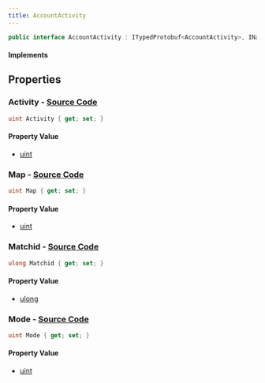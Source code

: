 ```yaml
---
title: AccountActivity
---
```


```csharp
public interface AccountActivity : ITypedProtobuf<AccountActivity>, INativeHandle
```

#### Implements

## Properties

### **Activity** - [Source Code](https://github.com/swiftly-solution/swiftlys2/blob/main/managed/src/SwiftlyS2.Generated/Protobufs/Interfaces/AccountActivity.cs#L13)

```csharp
uint Activity { get; set; }
```

#### Property Value

- [uint](https://learn.microsoft.com/dotnet/api/system.uint32)

### **Map** - [Source Code](https://github.com/swiftly-solution/swiftlys2/blob/main/managed/src/SwiftlyS2.Generated/Protobufs/Interfaces/AccountActivity.cs#L19)

```csharp
uint Map { get; set; }
```

#### Property Value

- [uint](https://learn.microsoft.com/dotnet/api/system.uint32)

### **Matchid** - [Source Code](https://github.com/swiftly-solution/swiftlys2/blob/main/managed/src/SwiftlyS2.Generated/Protobufs/Interfaces/AccountActivity.cs#L22)

```csharp
ulong Matchid { get; set; }
```

#### Property Value

- [ulong](https://learn.microsoft.com/dotnet/api/system.uint64)

### **Mode** - [Source Code](https://github.com/swiftly-solution/swiftlys2/blob/main/managed/src/SwiftlyS2.Generated/Protobufs/Interfaces/AccountActivity.cs#L16)

```csharp
uint Mode { get; set; }
```

#### Property Value

- [uint](https://learn.microsoft.com/dotnet/api/system.uint32)

